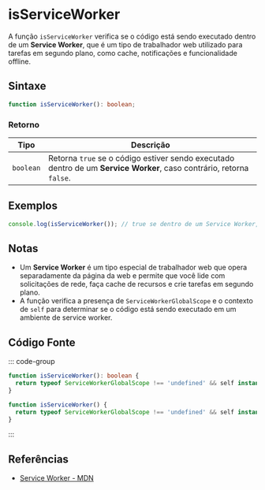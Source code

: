 # isServiceWorker

A função `isServiceWorker` verifica se o código está sendo executado dentro de um **Service Worker**, que é um tipo de trabalhador web utilizado para tarefas em segundo plano, como cache, notificações e funcionalidade offline.

## Sintaxe

```typescript
function isServiceWorker(): boolean;
```

### Retorno

| Tipo     | Descrição                                                   |
|----------|-------------------------------------------------------------|
| `boolean`| Retorna `true` se o código estiver sendo executado dentro de um **Service Worker**, caso contrário, retorna `false`. |

## Exemplos

```typescript
console.log(isServiceWorker()); // true se dentro de um Service Worker, false caso contrário
```

## Notas

- Um **Service Worker** é um tipo especial de trabalhador web que opera separadamente da página da web e permite que você lide com solicitações de rede, faça cache de recursos e crie tarefas em segundo plano.
- A função verifica a presença de `ServiceWorkerGlobalScope` e o contexto de `self` para determinar se o código está sendo executado em um ambiente de service worker.

## Código Fonte

::: code-group
```typescript
function isServiceWorker(): boolean {
  return typeof ServiceWorkerGlobalScope !== 'undefined' && self instanceof ServiceWorkerGlobalScope;
}
```

```javascript
function isServiceWorker() {
  return typeof ServiceWorkerGlobalScope !== 'undefined' && self instanceof ServiceWorkerGlobalScope;
}
```
:::

## Referências

- [Service Worker - MDN](https://developer.mozilla.org/pt-BR/docs/Web/API/ServiceWorkerGlobalScope)